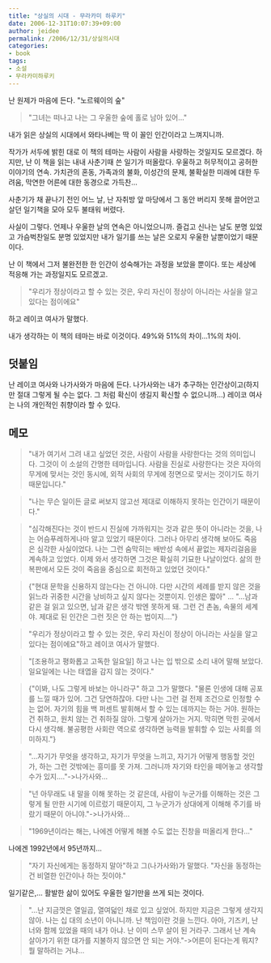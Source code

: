 ```yaml
---
title: "상실의 시대 - 무라카미 하루키"
date: 2006-12-31T10:07:39+09:00
author: jeidee
permalink: /2006/12/31/상실의시대
categories:
- book
tags:
- 소설
- 무라카미하루키
---
```


 난 원제가 마음에 든다. "노르웨이의 숲"

>"그녀는 떠나고 나는 그 우울한 숲에 홀로 남아 있어..."


내가 읽은 상실의 시대에서 와타나베는 딱 이 꼴인 인간이라고 느껴지니까.


작가가 서두에 밝힌 대로 이 책의 테마는 사람이 사람을 사랑하는 것일지도 모르겠다. 하지만, 난 이 책을 읽는 내내 사춘기때 쓴 일기가 떠올랐다. 우울하고 허무적이고 공허한 이야기의 연속. 가치관의 혼동, 가족과의 불화, 이성간의 문제, 불확실한 미래에 대한 두려움, 막연한 어른에 대한 동경으로 가득찬...



사춘기가 채 끝나기 전인 어느 날, 난 자취방 앞 마당에서 그 동안 버리지 못해 끌어안고 살던 일기책을 모아 모두 불태워 버렸다.

사실이 그렇다. 언제나 우울한 날의 연속은 아니었으니까. 즐겁고 신나는 날도 분명 있었고 가슴벅찬일도 분명 있었지만 내가 일기를 쓰는 날은 오로지 우울한 날뿐이었기 때문이다.



난 이 책에서 그저 불완전한 한 인간이 성숙해가는 과정을 보았을 뿐이다. 또는 세상에 적응해 가는 과정일지도 모르겠고.



>"우리가 정상이라고 할 수 있는 것은, 우리 자신이 정상이 아니라는 사실을 알고 있다는 점이에요"

하고 레이코 여사가 말했다.



내가 생각하는 이 책의 테마는 바로 이것이다. 49%와 51%의 차이...1%의 차이.

## 덧붙임

난 레이코 여사와 나가사와가 마음에 든다. 나가사와는 내가 추구하는 인간상이고(하지만 절대 그렇게 될 수는 없다. 그 처럼 확신이 생길지 확신할 수 없으니까...) 레이코 여사는 나의 개인적인 취향이라 할 수 있다.
 
## 메모

>"내가 여기서 그려 내고 싶었던 것은, 사람이 사람을 사랑한다는 것의 의미입니다. 그것이 이 소설의 간명한 테마입니다. 사람을 진실로 사랑한다는 것은 자아의 무게에 맞서는 것인 동시에, 외적 사회의 무게에 정면으로 맞서는 것이기도 하기 때문입니다."



>"나는 무슨 일이든 글로 써보지 않고선 제대로 이해하지 못하는 인간이기 때문이다."



>"심각해진다는 것이 반드시 진실에 가까워지는 것과 같은 뜻이 아니라는 것을, 나는 어슴푸레하게나마 알고 있었기 때문이다.
그러나 아무리 생각해 보아도 죽음은 심각한 사실이었다. 나는 그런 숨막히는 배반성 속에서 끝없는 제자리걸음을 계속하고 있었다. 이제 와서 생각하면 그것은 확실히 기묘한 나날이었다. 삶의 한복판에서 모든 것이 죽음을 중심으로 회전하고 있었던 것이다."



>{"현대 문학을 신용하지 않는다는 건 아니야. 다만 시간의 세례를 받지 않은 것을 읽느라 귀중한 시간을 낭비하고 싶지 않다는 것뿐이지. 인생은 짧아"
...
"...남과 같은 걸 읽고 있으면, 남과 같은 생각 밖엔 못하게 돼. 그런 건 촌놈, 속물의 세계야. 제대로 된 인간은 그런 짓은 안 하는 법이지...."}



>"우리가 정상이라고 할 수 있는 것은, 우리 자신이 정상이 아니라는 사실을 알고 있다는 점이에요"하고 레이코 여사가 말했다.



>"[조용하고 평화롭고 고독한 일요일] 하고 나는 입 밖으로 소리 내어 말해 보았다. 일요일에는 나는 태엽을 감지 않는 것이다."



>{"이봐, 나도 그렇게 바보는 아니라구" 하고 그가 말했다. "물론 인생에 대해 공포를 느낄 때가 있어. 그건 당연하잖아. 다만 나는 그런 걸 전제 조건으로 인정할 수는 없어. 자기의 힘을 백 퍼센트 발휘해서 할 수 있는 데까지는 하는 거야. 원하는 건 취하고, 원치 않는 건 취하질 않아. 그렇게 살아가는 거지. 막히면 막힌 곳에서 다시 생각해. 불공평한 사회란 역으로 생각하면 능력을 발휘할 수 있는 사회를 의미하지."}



>"...자기가 무엇을 생각하고, 자기가 무엇을 느끼고, 자기가 어떻게 행동할 것인가, 하는 그런 것밖에는 흥미를 못 가져. 그러니까 자기와 타인을 떼어놓고 생각할 수가 있지...."->나가사와...



>"넌 아무래도 내 말을 이해 못하는 것 같은데, 사람이 누군가를 이해하는 것은 그렇게 될 만한 시기에 이르렀기 때문이지, 그 누군가가 상대에게 이해해 주기를 바랐기 때문이 아니야."->나가사와...



>"1969년이라는 해는, 나에겐 어떻게 해볼 수도 없는 진창을 떠올리게 한다..."

나에겐 1992년에서 95년까지...



>"자기 자신에게는 동정하지 말아"하고 그(나가사와)가 말했다. "자신을 동정하는 건 비열한 인간이나 하는 짓이야."


일기같은,... 활발한 삶이 있어도 우울한 일기만을 쓰게 되는 것이다.

>"...난 지금껏은 열일곱, 열여덟인 채로 있고 싶었어. 하지만 지금은 그렇게 생각지 않아. 나는 십 대의 소년이 아니니까. 난 책임이란 것을 느낀다. 아아, 기즈키, 난 너와 함께 있었을 때의 내가 아냐. 난 이미 스무 살이 된 거라구. 그래서 난 계속 살아가기 위한 대가를 지불하지 않으면 안 되는 거야."->어른이 된다는게 뭐지? 뭘 말하려는 거냐...